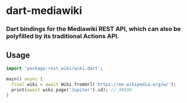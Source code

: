 # dart-mediawiki
### Dart bindings for the Mediawiki REST API, which can also be polyfilled by its traditional Actions API.

## Usage

```dart
import 'package:rest_wiki/wiki.dart';

main() async {
  final wiki = await Wiki.fromUrl('https://en.wikipedia.org/w/');
  print(await wiki.page('Jupiter').id); // 38930
}
```
